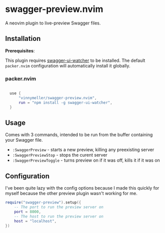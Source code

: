 # swagger-preview.nvim

A neovim plugin to live-preview Swagger files.

## Installation

**Prerequisites**:

This plugin requires [swagger-ui-watcher](https://github.com/moon0326/swagger-ui-watcher) to be installed. The default `packer.nvim` configuration will automatically install it globally.


### packer.nvim

```lua

  use {
      "vinnymeller/swagger-preview.nvim",
      run = "npm install -g swagger-ui-watcher",
  }
```

## Usage

Comes with 3 commands, intended to be run from the buffer containing your Swagger file.

- `:SwaggerPreview` - starts a new preview, killing any preexisting server
- `:SwaggerPreviewStop` - stops the curent server
- `:SwaggerPreviewToggle` - turns preview on if it was off, kills it if it was on

## Configuration

I've been quite lazy with the config options because I made this quickly for myself because the other preview plugin wasn't working for me.

```lua
require("swagger-preview").setup({
    -- The port to run the preview server on
    port = 8000,
    -- The host to run the preview server on
    host = "localhost",
})
```
